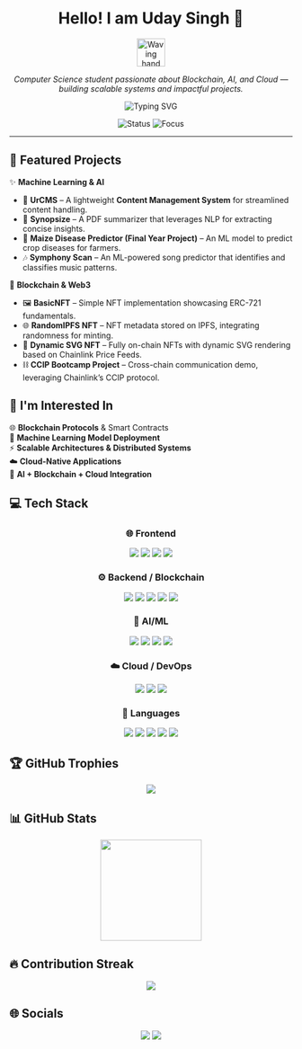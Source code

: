 <div align="center">

# Hello! I am Uday Singh 👋  

<p align="center">
  <img src="https://media.giphy.com/media/hvRJCLFzcasrR4ia7z/giphy.gif" width="50px" alt="Waving hand"/>
</p>

<p align="center">
  <em>Computer Science student passionate about Blockchain, AI, and Cloud — building scalable systems and impactful projects.</em>
</p>

<p align="center">
  <img src="https://readme-typing-svg.herokuapp.com?font=Fira+Code&weight=500&size=22&pause=1000&color=36BCF7&center=true&vCenter=true&width=550&lines=🔗+Blockchain+%26+Smart+Contracts;🤖+AI+%26+Machine+Learning;☁️+Cloud+%26+Scalable+Systems;🚀+Always+Learning+and+Building" alt="Typing SVG" />
</p>

<p align="center">
  <img src="https://img.shields.io/badge/Status-Open_for_collaboration-brightgreen?style=for-the-badge&logo=github" alt="Status" />
  <img src="https://img.shields.io/badge/Focus-Blockchain_|_AI_|_Cloud-blue?style=for-the-badge&logo=ethereum" alt="Focus" />
</p>

</div>

<hr>

## 🔭 Featured Projects  

<div>

✨ **Machine Learning & AI**  
- 🚀 **UrCMS** – A lightweight **Content Management System** for streamlined content handling.  
- 📑 **Synopsize** – A PDF summarizer that leverages NLP for extracting concise insights.  
- 🌽 **Maize Disease Predictor (Final Year Project)** – An ML model to predict crop diseases for farmers.  
- 🎶 **Symphony Scan** – An ML-powered song predictor that identifies and classifies music patterns.  

🔗 **Blockchain & Web3**  
- 🖼 **BasicNFT** – Simple NFT implementation showcasing ERC-721 fundamentals.  
- 🌐 **RandomIPFS NFT** – NFT metadata stored on IPFS, integrating randomness for minting.  
- 🎨 **Dynamic SVG NFT** – Fully on-chain NFTs with dynamic SVG rendering based on Chainlink Price Feeds.  
- ⛓ **CCIP Bootcamp Project** – Cross-chain communication demo, leveraging Chainlink’s CCIP protocol.  

</div>



## 👀 I'm Interested In  

<div>

🌐 **Blockchain Protocols** & Smart Contracts  
🤖 **Machine Learning Model Deployment**  
⚡ **Scalable Architectures & Distributed Systems**  
☁️ **Cloud-Native Applications**  
🔗 **AI + Blockchain + Cloud Integration**  

</div>


## 💻 Tech Stack  

<div align="center">

### 🌐 Frontend  
<img src="https://img.shields.io/badge/-React-05122A?style=for-the-badge&logo=react&logoColor=61DAFB"> 
<img src="https://img.shields.io/badge/-Next.js-05122A?style=for-the-badge&logo=nextdotjs&logoColor=white"> 
<img src="https://img.shields.io/badge/-TailwindCSS-05122A?style=for-the-badge&logo=tailwindcss&logoColor=38B2AC"> 
<img src="https://img.shields.io/badge/-ThreeJs-05122A?style=for-the-badge&logo=threejs&logoColor=38B2AC"> 

### ⚙️ Backend / Blockchain  
<img src="https://img.shields.io/badge/-Node.js-05122A?style=for-the-badge&logo=node.js&logoColor=339933"> 
<img src="https://img.shields.io/badge/-Express-05122A?style=for-the-badge&logo=express&logoColor=white"> 
<img src="https://img.shields.io/badge/-Solidity-05122A?style=for-the-badge&logo=solidity&logoColor=white"> 
<img src="https://img.shields.io/badge/-Hardhat-05122A?style=for-the-badge&logo=ethereum&logoColor=yellow"> 
<img src="https://img.shields.io/badge/-Ethers.js-05122A?style=for-the-badge&logo=ethereum&logoColor=blue"> 

### 🤖 AI/ML  
<img src="https://img.shields.io/badge/-Python-05122A?style=for-the-badge&logo=python&logoColor=FFD43B"> 
<img src="https://img.shields.io/badge/-scikit--learn-05122A?style=for-the-badge&logo=scikitlearn&logoColor=orange"> 
<img src="https://img.shields.io/badge/-YOLOv8-05122A?style=for-the-badge&logo=opencv&logoColor=white"> 
<img src="https://img.shields.io/badge/-NLP_(LayoutLMv2_+_RAG)-05122A?style=for-the-badge&logo=huggingface&logoColor=yellow"> 

### ☁️ Cloud / DevOps  
<img src="https://img.shields.io/badge/-AWS-05122A?style=for-the-badge&logo=amazonaws&logoColor=FF9900"> 
<img src="https://img.shields.io/badge/-Vercel-05122A?style=for-the-badge&logo=vercel&logoColor=white"> 
<img src="https://img.shields.io/badge/-Docker-05122A?style=for-the-badge&logo=docker&logoColor=2496ED"> 

### 💬 Languages  
<img src="https://img.shields.io/badge/-JavaScript-05122A?style=for-the-badge&logo=javascript&logoColor=F7DF1E"> 
<img src="https://img.shields.io/badge/-TypeScript-05122A?style=for-the-badge&logo=typescript&logoColor=3178C6"> 
<img src="https://img.shields.io/badge/-C++-05122A?style=for-the-badge&logo=cplusplus&logoColor=00599C"> 
<img src="https://img.shields.io/badge/-Java-05122A?style=for-the-badge&logo=java&logoColor=red"> 
<img src="https://img.shields.io/badge/-Solidity-05122A?style=for-the-badge&logo=solidity&logoColor=red"> 

</div>

## 🏆 GitHub Trophies  

<div align="center">
  <img src="https://github-profile-trophy.vercel.app/?username=UdaySingh131105&theme=algolia&column=7&margin-w=15&margin-h=15" />
</div>

## 📊 GitHub Stats  

<div align="center">
  <img height="180em" src="https://github-readme-stats.vercel.app/api?username=UdaySingh131105&show_icons=true&theme=tokyonight&include_all_commits=true&count_private=true"/>
</div>

## 🔥 Contribution Streak  

<div align="center">
  <img src="https://github-readme-streak-stats.herokuapp.com/?user=UdaySingh131105&theme=tokyonight&hide_border=false" />
</div>

## 🌐 Socials  

<div align="center">
  <a href="https://github.com/udaysingh13112005"><img src="https://img.shields.io/badge/github-%23121011.svg?style=for-the-badge&logo=github&logoColor=white"></a> 
  <a href="https://www.linkedin.com/in/udaysingh13112005/"><img src="https://img.shields.io/badge/linkedin-%230077B5.svg?style=for-the-badge&logo=linkedin&logoColor=white"></a> 
</div>
